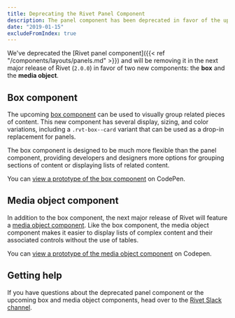 ```yaml
---
title: Deprecating the Rivet Panel Component
description: The panel component has been deprecated in favor of the upcoming box and media object components.
date: "2019-01-15"
excludeFromIndex: true
---
```

We've deprecated the [Rivet panel component]({{< ref "/components/layouts/panels.md" >}}) and will be removing it in the next major release of Rivet (`2.0.0`) in favor of two new components: the **box** and the **media object**.

## Box component
The upcoming [box component](https://codepen.io/levimcg/pen/XyVbeY) can be used to visually group related pieces of content. This new component has several display, sizing, and color variations, including a `.rvt-box--card` variant that can be used as a drop-in replacement for panels.

The box component is designed to be much more flexible than the panel component, providing developers and designers more options for grouping sections of content or displaying lists of related content.

You can [view a prototype of the box component](https://codepen.io/levimcg/pen/XyVbeY) on CodePen.

## Media object component
In addition to the box component, the next major release of Rivet will feature a [media object component](https://codepen.io/levimcg/pen/LXeLEP). Like the box component, the media object component makes it easier to display lists of complex content and their associated controls without the use of tables.

You can [view a prototype of the media object component](https://codepen.io/levimcg/pen/LXeLEP) on Codepen.

## Getting help
If you have questions about the deprecated panel component or the upcoming box and media object components, head over to the [Rivet Slack channel](https://iuwebcommunity.slack.com/messages/rivet).
